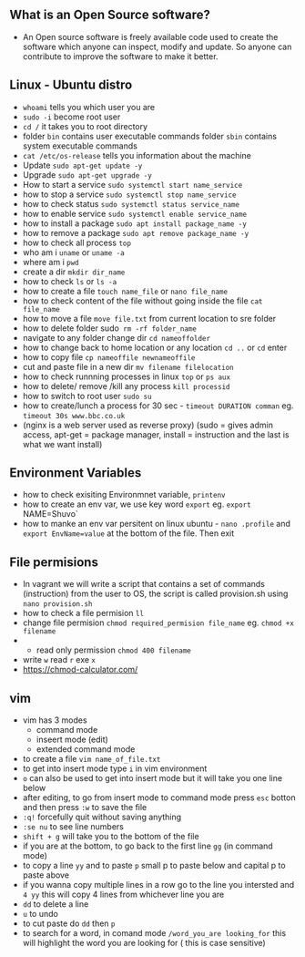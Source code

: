 ## What is an Open Source software?
- An Open source software is freely available code used to create the software which anyone can inspect, modify and update. So anyone can contribute to improve the software to make it better.


## Linux - Ubuntu distro
- `whoami` tells you which user you are 
- `sudo -i` become root user 
- `cd /` it takes you to root directory
- folder `bin` contains user executable commands folder `sbin` contains system executable commands
- `cat /etc/os-release` tells you information about the machine
- Update  `sudo apt-get update -y`
- Upgrade `sudo apt-get upgrade -y`
- How to start a service `sudo systemctl start name_service`
- how to stop a service `sudo systemctl stop name_service`
- how to check status `sudo systemctl status service_name`
- how to enable service `sudo systemctl enable service_name`
- how to install a package `sudo apt install package_name -y`
- how to remove a package `sudo apt remove package_name -y`
- how to check all process `top`
- who am i `uname` or `uname -a`
- where am i `pwd`
- create a dir `mkdir dir_name`
- how to check `ls` or `ls -a`
- how to create a file `touch name_file` or `nano file_name`
- how to check content of the file without going inside the file `cat file_name`
- how to move a file `move file.txt` from current location to sre folder
- how to delete folder sudo` rm -rf folder_name`
- navigate to any folder change dir `cd nameoffolder`
- how to change back to home location or any location `cd ..` or `cd` enter
- how to copy file `cp nameoffile newnameoffile`
- cut and paste file in a new dir `mv filename filelocation`
- how to check runnning processes in linux `top` or `ps aux`
- how to delete/ remove /kill any process `kill processid`
- how to switch to root user `sudo su`
- how to create/lunch a process for 30 sec - `timeout DURATION comman` eg. `timeout 30s www.bbc.co.uk`
- (nginx is a web server used as reverse proxy)
 (sudo = gives admin access, apt-get = package manager, install = instruction and the last is what we want install)


## Environment Variables

- how to check exisiting Environmnet variable, `printenv`
- how to create an env var, we use key word `export` eg. `export `NAME=Shuvo`
- how to manke an env var persitent on linux ubuntu - `nano .profile` and `export EnvName=value` at the bottom of the file. Then exit


## File permisions
- In vagrant we will write a script that contains a set of commands (instruction) from the user to OS, the script is called provision.sh using `nano provision.sh`
- how to check a file permision `ll`
- change file permision `chmod required_permision file_name` eg. `chmod +x filename`
- - read only permission `chmod 400 filename`
- write `w` read `r` exe `x`
- https://chmod-calculator.com/


## vim
- vim has 3 modes
  - command mode
  - inseert mode (edit)
  - extended command mode
- to create a file `vim name_of_file.txt`
- to get into insert mode type `i` in vim environment
- `o` can also be used to get into insert mode but it will take you one line below
- after editing, to go from insert mode to command mode press `esc` botton and then press `:w` to save the file 
- `:q!` forcefully quit without saving anything
- `:se nu` to see line numbers
- `shift + g` will take you to the bottom of the file
- if you are at the bottom, to go back to the first line `gg` (in command mode)
- to copy a line `yy` and to paste `p` small p to paste below and capital p to paste above
- if you wanna copy multiple lines in a row go to the line you intersted and `4 yy` this will copy 4 lines from whichever line you are 
- `dd` to delete a line 
- `u` to undo
- to cut paste do `dd` then `p`
- to search for a word, in comand mode `/word_you_are looking_for` this will highlight the word you are looking for ( this is case sensitive)  

